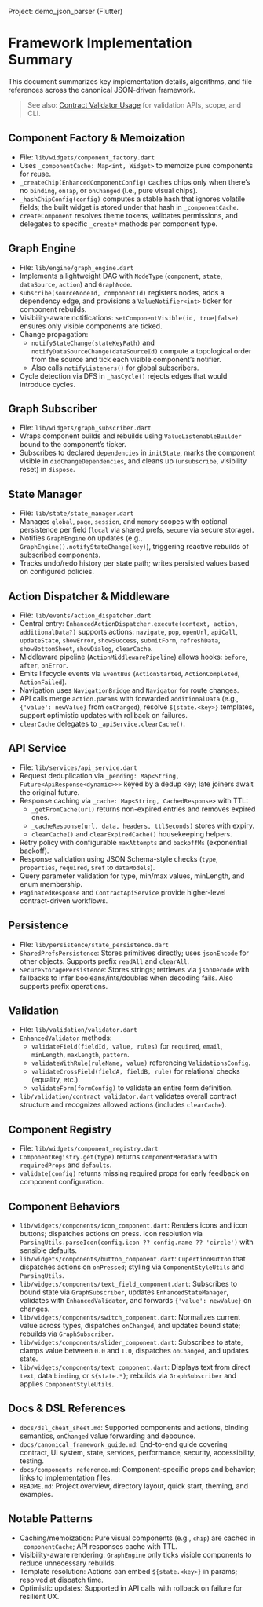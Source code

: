 Project: demo_json_parser (Flutter)
# Framework Implementation Summary

This document summarizes key implementation details, algorithms, and file references across the canonical JSON-driven framework.

> See also: [Contract Validator Usage](contract_validator_usage.md) for validation APIs, scope, and CLI.

## Component Factory & Memoization

- File: `lib/widgets/component_factory.dart`
- Uses `_componentCache: Map<int, Widget>` to memoize pure components for reuse.
- `_createChip(EnhancedComponentConfig)` caches chips only when there’s no `binding`, `onTap`, or `onChanged` (i.e., pure visual chips).
- `_hashChipConfig(config)` computes a stable hash that ignores volatile fields; the built widget is stored under that hash in `_componentCache`.
- `createComponent` resolves theme tokens, validates permissions, and delegates to specific `_create*` methods per component type.

## Graph Engine

- File: `lib/engine/graph_engine.dart`
- Implements a lightweight DAG with `NodeType` (`component`, `state`, `dataSource`, `action`) and `GraphNode`.
- `subscribe(sourceNodeId, componentId)` registers nodes, adds a dependency edge, and provisions a `ValueNotifier<int>` ticker for component rebuilds.
- Visibility-aware notifications: `setComponentVisible(id, true|false)` ensures only visible components are ticked.
- Change propagation:
  - `notifyStateChange(stateKeyPath)` and `notifyDataSourceChange(dataSourceId)` compute a topological order from the source and tick each visible component’s notifier.
  - Also calls `notifyListeners()` for global subscribers.
- Cycle detection via DFS in `_hasCycle()` rejects edges that would introduce cycles.

## Graph Subscriber

- File: `lib/widgets/graph_subscriber.dart`
- Wraps component builds and rebuilds using `ValueListenableBuilder` bound to the component’s ticker.
- Subscribes to declared `dependencies` in `initState`, marks the component visible in `didChangeDependencies`, and cleans up (`unsubscribe`, visibility reset) in `dispose`.

## State Manager

- File: `lib/state/state_manager.dart`
- Manages `global`, `page`, `session`, and `memory` scopes with optional persistence per field (`local` via shared prefs, `secure` via secure storage).
- Notifies `GraphEngine` on updates (e.g., `GraphEngine().notifyStateChange(key)`), triggering reactive rebuilds of subscribed components.
- Tracks undo/redo history per state path; writes persisted values based on configured policies.

## Action Dispatcher & Middleware

- File: `lib/events/action_dispatcher.dart`
- Central entry: `EnhancedActionDispatcher.execute(context, action, additionalData?)` supports actions: `navigate`, `pop`, `openUrl`, `apiCall`, `updateState`, `showError`, `showSuccess`, `submitForm`, `refreshData`, `showBottomSheet`, `showDialog`, `clearCache`.
- Middleware pipeline (`ActionMiddlewarePipeline`) allows hooks: `before`, `after`, `onError`.
- Emits lifecycle events via `EventBus` (`ActionStarted`, `ActionCompleted`, `ActionFailed`).
- Navigation uses `NavigationBridge` and `Navigator` for route changes.
- API calls merge `action.params` with forwarded `additionalData` (e.g., `{'value': newValue}` from `onChanged`), resolve `${state.<key>}` templates, support optimistic updates with rollback on failures.
- `clearCache` delegates to `_apiService.clearCache()`.

## API Service

- File: `lib/services/api_service.dart`
- Request deduplication via `_pending: Map<String, Future<ApiResponse<dynamic>>>` keyed by a dedup key; late joiners await the original future.
- Response caching via `_cache: Map<String, CachedResponse>` with TTL:
  - `_getFromCache(url)` returns non-expired entries and removes expired ones.
  - `_cacheResponse(url, data, headers, ttlSeconds)` stores with expiry.
  - `clearCache()` and `clearExpiredCache()` housekeeping helpers.
- Retry policy with configurable `maxAttempts` and `backoffMs` (exponential backoff).
- Response validation using JSON Schema-style checks (`type`, `properties`, `required`, `$ref` to `dataModels`).
- Query parameter validation for type, min/max values, minLength, and enum membership.
- `PaginatedResponse` and `ContractApiService` provide higher-level contract-driven workflows.

## Persistence

- File: `lib/persistence/state_persistence.dart`
- `SharedPrefsPersistence`: Stores primitives directly; uses `jsonEncode` for other objects. Supports prefix `readAll` and `clearAll`.
- `SecureStoragePersistence`: Stores strings; retrieves via `jsonDecode` with fallbacks to infer booleans/ints/doubles when decoding fails. Also supports prefix operations.

## Validation

- File: `lib/validation/validator.dart`
- `EnhancedValidator` methods:
  - `validateField(fieldId, value, rules)` for `required`, `email`, `minLength`, `maxLength`, `pattern`.
  - `validateWithRule(ruleName, value)` referencing `ValidationsConfig`.
  - `validateCrossField(fieldA, fieldB, rule)` for relational checks (equality, etc.).
  - `validateForm(formConfig)` to validate an entire form definition.
- `lib/validation/contract_validator.dart` validates overall contract structure and recognizes allowed actions (includes `clearCache`).

## Component Registry

- File: `lib/widgets/component_registry.dart`
- `ComponentRegistry.get(type)` returns `ComponentMetadata` with `requiredProps` and `defaults`.
- `validate(config)` returns missing required props for early feedback on component configuration.

## Component Behaviors

- `lib/widgets/components/icon_component.dart`: Renders icons and icon buttons; dispatches actions on press. Icon resolution via `ParsingUtils.parseIcon(config.icon ?? config.name ?? 'circle')` with sensible defaults.
- `lib/widgets/components/button_component.dart`: `CupertinoButton` that dispatches actions on `onPressed`; styling via `ComponentStyleUtils` and `ParsingUtils`.
- `lib/widgets/components/text_field_component.dart`: Subscribes to bound state via `GraphSubscriber`, updates `EnhancedStateManager`, validates with `EnhancedValidator`, and forwards `{'value': newValue}` on changes.
- `lib/widgets/components/switch_component.dart`: Normalizes current value across types, dispatches `onChanged`, and updates bound state; rebuilds via `GraphSubscriber`.
- `lib/widgets/components/slider_component.dart`: Subscribes to state, clamps value between `0.0` and `1.0`, dispatches `onChanged`, and updates state.
- `lib/widgets/components/text_component.dart`: Displays text from direct `text`, data `binding`, or `${state.*}`; rebuilds via `GraphSubscriber` and applies `ComponentStyleUtils`.

## Docs & DSL References

- `docs/dsl_cheat_sheet.md`: Supported components and actions, binding semantics, `onChanged` value forwarding and debounce.
- `docs/canonical_framework_guide.md`: End-to-end guide covering contract, UI system, state, services, performance, security, accessibility, testing.
- `docs/components_reference.md`: Component-specific props and behavior; links to implementation files.
- `README.md`: Project overview, directory layout, quick start, theming, and examples.

## Notable Patterns

- Caching/memoization: Pure visual components (e.g., `chip`) are cached in `_componentCache`; API responses cache with TTL.
- Visibility-aware rendering: `GraphEngine` only ticks visible components to reduce unnecessary rebuilds.
- Template resolution: Actions can embed `${state.<key>}` in params; resolved at dispatch time.
- Optimistic updates: Supported in API calls with rollback on failure for resilient UX.
